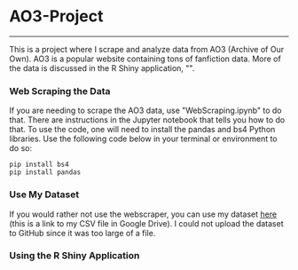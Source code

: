 # AO3-Project

---

This is a project where I scrape and analyze data from AO3 (Archive of Our Own). AO3 is a popular website containing tons of fanfiction data. More of the data is discussed in the R Shiny application, "".

### Web Scraping the Data

If you are needing to scrape the AO3 data, use "WebScraping.ipynb" to do that. There are instructions in the Jupyter notebook that tells you how to do that. To use the code, one will need to install the pandas and bs4 Python libraries. Use the following code below in your terminal or environment to do so:

```
pip install bs4
pip install pandas
```

### Use My Dataset

If you would rather not use the webscraper, you can use my dataset [here](https://drive.google.com/file/d/1zj4q_QqtkZpz7U5FeNxYR9D7rOPG4JkE/view?usp=share_link) (this is a link to my CSV file in Google Drive). I could not upload the dataset to GitHub since it was too large of a file.

### Using the R Shiny Application
